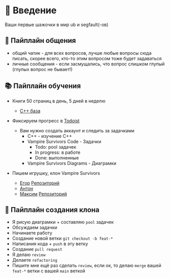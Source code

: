 # 👾 Введение

Ваши первые шажочки в мир ub и segfault(-ов)

## 💬 Пайплайн общения

- общий чатик - для всех вопросов, лучше любые вопросы сюда писать, скорее всего, кто-то этим вопросом тоже будет задаваться
- личные сообщения - если засмущались, что вопрос слишком глупый (глупых вопрос не бывает!)

## 📚 Пайплайн обучения

- Книги 50 страниц в день, 5 дней в неделю

  - [С++ база](https://chenweixiang.github.io/docs/The_C++_Programming_Language_4th_Edition_Bjarne_Stroustrup.pdf)

- Фиксируем прогресс в [Todoist](https://app.todoist.com/app/today)

  - Вам нужно создать аккаунт и следить за задачками
    - C++ - изучение С++
    - Vampire Survivors Code - Задачки
      - Todo: pool задачек
      - In progress: в работе
      - Done: выполненные
    - Vampire Survivors Diagrams - Диаграмки

- Пишем игрушку, клон Vampire Survivors

  - [Егор](https://github.com/imporiooo) [Репозиторий](https://github.com/imporiooo/Vampire-Survivors-clone)
  - [Антон]()
  - [Максим](https://github.com/H0ovy) [Репозиторий](https://github.com/H0ovy/VamSuv)

## 🔨 Пайплайн создания клона

- Я рисую диаграмки + составляю `pool` задачек
- Обсуждаем задачки
- Начинаете работу
- Создание новой ветки `git checkout -b feat-*`
- Написания кода + `push` в эту ветку
- Создание `pull request`
- Я делаю `review`
- Делаете `refactoring`
- Пишите мне ещё раз сделать `review`, если ок, то делаю `merge` вашей `feat-*` ветки с вашей `main` веткой
